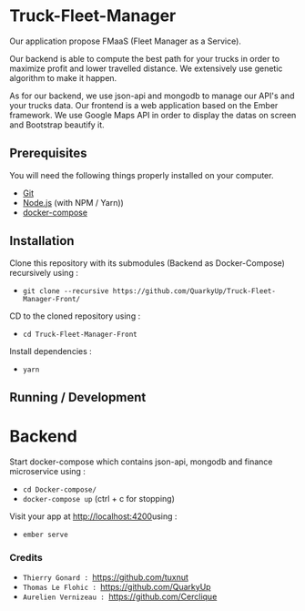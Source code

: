 # Truck-Fleet-Manager

Our application propose FMaaS (Fleet Manager as a Service).

Our backend is able to compute the best path for your trucks in order to maximize profit and lower travelled distance.
We extensively use genetic algorithm to make it happen.

As for our backend, we use json-api and mongodb to manage our API's and your trucks data.
Our frontend is a web application based on the Ember framework. We use Google Maps API in order to display the datas on screen and Bootstrap beautify it.
## Prerequisites

You will need the following things properly installed on your computer.

* [Git](https://git-scm.com/)
* [Node.js](https://nodejs.org/) (with NPM / Yarn))
* [docker-compose](https://docs.docker.com/compose/install/)

## Installation

Clone this repository with its submodules (Backend as Docker-Compose) recursively using :
* `git clone --recursive https://github.com/QuarkyUp/Truck-Fleet-Manager-Front/`

CD to the cloned repository using :
* `cd Truck-Fleet-Manager-Front`

Install dependencies :
* `yarn`

## Running / Development

# Backend 
Start docker-compose which contains json-api, mongodb and finance microservice using :
* `cd Docker-compose/`
* `docker-compose up` (ctrl + c for stopping)

Visit your app at [http://localhost:4200](http://localhost:4200)using :
* `ember serve`

### Credits

* `Thierry Gonard : `https://github.com/tuxnut
* `Thomas Le Flohic : `https://github.com/QuarkyUp
* `Aurelien Vernizeau : `https://github.com/Cerclique

